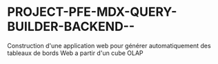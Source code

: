 # PROJECT-PFE-MDX-QUERY-BUILDER-BACKEND--
Construction d'une application web pour générer automatiquement des tableaux de bords Web a partir d'un cube OLAP 
